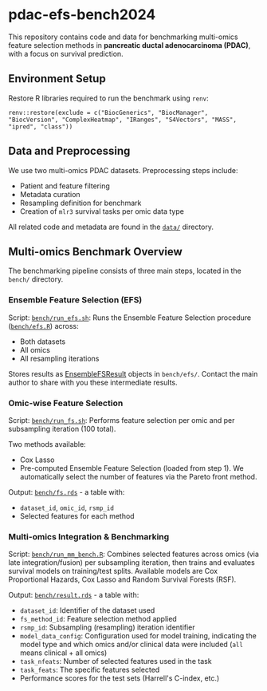 # pdac-efs-bench2024

This repository contains code and data for benchmarking multi-omics feature selection methods in **pancreatic ductal adenocarcinoma (PDAC)**, with a focus on survival prediction.

## Environment Setup

Restore R libraries required to run the benchmark using `renv`:
```
renv::restore(exclude = c("BiocGenerics", "BiocManager", "BiocVersion", "ComplexHeatmap", "IRanges", "S4Vectors", "MASS", "ipred", "class"))
```

## Data and Preprocessing

We use two multi-omics PDAC datasets. Preprocessing steps include:

- Patient and feature filtering
- Metadata curation
- Resampling definition for benchmark
- Creation of `mlr3` survival tasks per omic data type

All related code and metadata are found in the [`data/`](https://github.com/bblodfon/pdac-efs-bench2024/tree/main/data) directory.

## Multi-omics Benchmark Overview

The benchmarking pipeline consists of three main steps, located in the `bench/` directory.

### Ensemble Feature Selection (EFS)

Script: [`bench/run_efs.sh`](https://github.com/bblodfon/pdac-efs-bench2024/blob/main/bench/run_efs.sh): Runs the Ensemble Feature Selection procedure ([`bench/efs.R`](https://github.com/bblodfon/pdac-efs-bench2024/blob/main/bench/efs.R)) across:

- Both datasets
- All omics
- All resampling iterations

Stores results as [EnsembleFSResult](https://mlr3fselect.mlr-org.com/reference/ensemble_fs_result.html) objects in `bench/efs/`.
Contact the main author to share with you these intermediate results.

### Omic-wise Feature Selection

Script: [`bench/run_fs.sh`](https://github.com/bblodfon/pdac-efs-bench2024/blob/main/bench/run_fs.R): Performs feature selection per omic and per subsampling iteration (100 total).

Two methods available:
- Cox Lasso
- Pre-computed Ensemble Feature Selection (loaded from step 1). 
We automatically select the number of features via the Pareto front method.

Output: [`bench/fs.rds`](https://github.com/bblodfon/pdac-efs-bench2024/blob/main/bench/fs.rds) - a table with:

- `dataset_id`, `omic_id`, `rsmp_id`
- Selected features for each method

### Multi-omics Integration & Benchmarking

Script: [`bench/run_mm_bench.R`](https://github.com/bblodfon/pdac-efs-bench2024/blob/main/bench/run_mm_bench.R): Combines selected features across omics (via late integration/fusion) per subsampling iteration, then trains and evaluates survival models on training/test splits.
Available models are Cox Proportional Hazards, Cox Lasso and Random Survival Forests (RSF).

Output: [`bench/result.rds`](https://github.com/bblodfon/pdac-efs-bench2024/blob/main/bench/result.rds) - a table with:

- `dataset_id`: Identifier of the dataset used
- `fs_method_id`: Feature selection method applied
- `rsmp_id`: Subsampling (resampling) iteration identifier
- `model_data_config`: Configuration used for model training, indicating the model type and which omics and/or clinical data were included (`all` means clinical + all omics)
- `task_nfeats`: Number of selected features used in the task
- `task_feats`: The specific features selected
- Performance scores for the test sets (Harrell's C-index, etc.)
